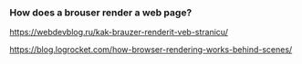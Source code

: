 ### How does a brouser render a web page?

https://webdevblog.ru/kak-brauzer-renderit-veb-stranicu/

https://blog.logrocket.com/how-browser-rendering-works-behind-scenes/
